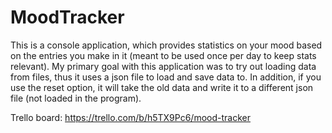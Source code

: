 # MoodTracker
This is a console application, which provides statistics on your mood based on the entries you make in it (meant to be used once per day to keep stats relevant).
My primary goal with this application was to try out loading data from files, thus it uses a json file to load and save data to. In addition, if you use the reset option, it will take the old data and write it to a different json file (not loaded in the program).

Trello board: https://trello.com/b/h5TX9Pc6/mood-tracker
